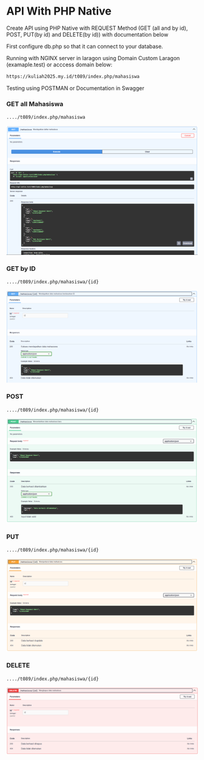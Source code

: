 # API With PHP Native

Create API using PHP Native with REQUEST Method (GET (all and by id), POST, PUT(by id) and DELETE(by id)) with documentation below

First configure db.php so that it can connect to your database.

Running with NGINX server in laragon using Domain Custom Laragon (examaple.test) or acccess domain below:

```bash
https://kuliah2025.my.id/t089/index.php/mahasiswa
```

Testing using POSTMAN or Documentation in Swagger

### GET all Mahasiswa

```bash
..../t089/index.php/mahasiswa
```

![Img](./t089/img/get.png)

### GET by ID

```bash
..../t089/index.php/mahasiswa/{id}
```

![Img](./t089/img/getById.png)

### POST

```bash
..../t089/index.php/mahasiswa/{id}
```

![Img](./t089/img/post.png)

### PUT

```bash
..../t089/index.php/mahasiswa/{id}
```

![Img](./t089/img/putById.png)

### DELETE

```bash
..../t089/index.php/mahasiswa/{id}
```

![Img](./t089/img/deleteById.png)
